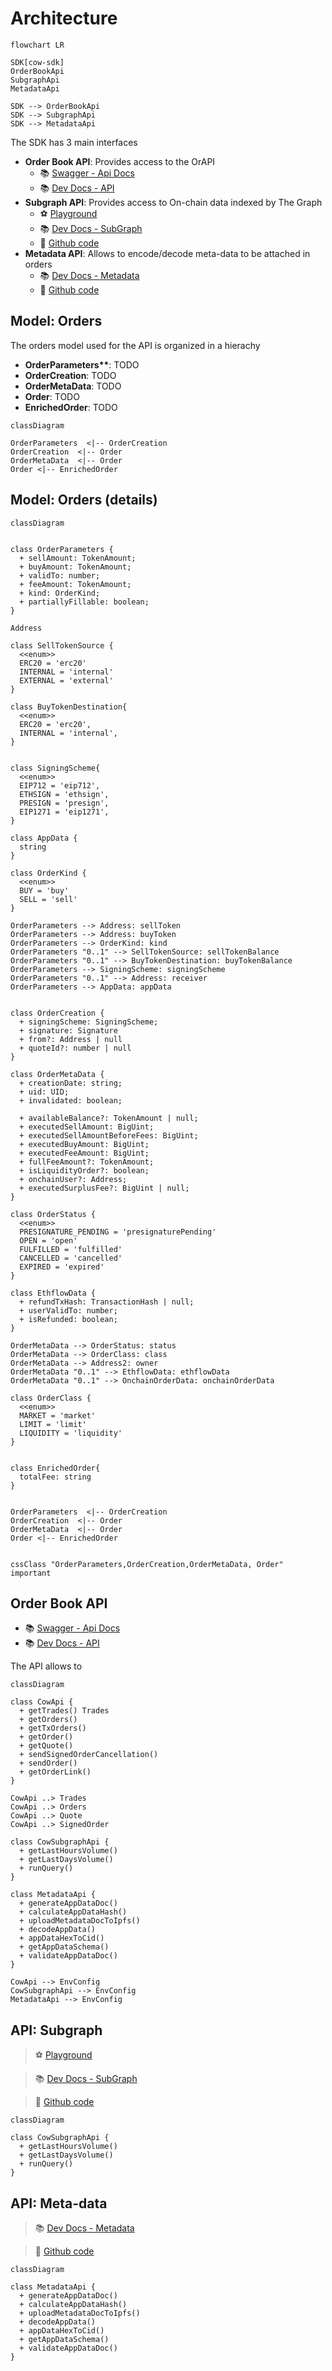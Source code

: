 # Architecture

```mermaid
flowchart LR

SDK[cow-sdk]
OrderBookApi
SubgraphApi
MetadataApi

SDK --> OrderBookApi
SDK --> SubgraphApi
SDK --> MetadataApi
```

The SDK has 3 main interfaces

- **Order Book API**: Provides access to the OrAPI
  - 📚 [Swagger - Api Docs](https://api.cow.fi/docs)
  - 📚 [Dev Docs - API](https://docs.cow.fi/cow-sdk/cow-api)
- **Subgraph API**: Provides access to On-chain data indexed by The Graph
  - ⚽️ [Playground](https://thegraph.com/hosted-service/subgraph/cowprotocol/cow)
  - 📚 [Dev Docs - SubGraph](https://docs.cow.fi/cow-sdk/querying-the-cow-subgraph)
  - 📄 [Github code](https://github.com/cowprotocol/subgraph)
- **Metadata API**: Allows to encode/decode meta-data to be attached in orders
  - 📚 [Dev Docs - Metadata](https://docs.cow.fi/cow-sdk/order-meta-data-appdata)
  - 📄 [Github code](https://github.com/cowprotocol/app-data)

## Model: Orders

The orders model used for the API is organized in a hierachy

- **OrderParameters\*\***: TODO
- **OrderCreation**: TODO
- **OrderMetaData**: TODO
- **Order**: TODO
- **EnrichedOrder**: TODO

```mermaid
classDiagram

OrderParameters  <|-- OrderCreation
OrderCreation  <|-- Order
OrderMetaData  <|-- Order
Order <|-- EnrichedOrder
```

## Model: Orders (details)

<style>
    .important {
        stroke-width: 3;
        stoke: #eeff82;
        fill: #eeff82
    }

     
     .important > rect {
        stroke-width: 3;
        stoke: #eeff82;
        fill: #eeff82
    }
</style>

```mermaid
classDiagram


class OrderParameters {
  + sellAmount: TokenAmount;
  + buyAmount: TokenAmount;
  + validTo: number;
  + feeAmount: TokenAmount;
  + kind: OrderKind;
  + partiallyFillable: boolean;
}

Address

class SellTokenSource {
  <<enum>>
  ERC20 = 'erc20'
  INTERNAL = 'internal'
  EXTERNAL = 'external'
}

class BuyTokenDestination{
  <<enum>>
  ERC20 = 'erc20',
  INTERNAL = 'internal',
}


class SigningScheme{
  <<enum>>
  EIP712 = 'eip712',
  ETHSIGN = 'ethsign',
  PRESIGN = 'presign',
  EIP1271 = 'eip1271',
}

class AppData {
  string
}

class OrderKind {
  <<enum>>
  BUY = 'buy'
  SELL = 'sell'
}

OrderParameters --> Address: sellToken
OrderParameters --> Address: buyToken
OrderParameters --> OrderKind: kind
OrderParameters "0..1" --> SellTokenSource: sellTokenBalance
OrderParameters "0..1" --> BuyTokenDestination: buyTokenBalance
OrderParameters --> SigningScheme: signingScheme
OrderParameters "0..1" --> Address: receiver
OrderParameters --> AppData: appData


class OrderCreation {
  + signingScheme: SigningScheme;
  + signature: Signature
  + from?: Address | null
  + quoteId?: number | null
}

class OrderMetaData {
  + creationDate: string;
  + uid: UID;
  + invalidated: boolean;

  + availableBalance?: TokenAmount | null;
  + executedSellAmount: BigUint;
  + executedSellAmountBeforeFees: BigUint;
  + executedBuyAmount: BigUint;
  + executedFeeAmount: BigUint;
  + fullFeeAmount?: TokenAmount;
  + isLiquidityOrder?: boolean;
  + onchainUser?: Address;
  + executedSurplusFee?: BigUint | null;
}

class OrderStatus {
  <<enum>>
  PRESIGNATURE_PENDING = 'presignaturePending'
  OPEN = 'open'
  FULFILLED = 'fulfilled'
  CANCELLED = 'cancelled'
  EXPIRED = 'expired'
}

class EthflowData {
  + refundTxHash: TransactionHash | null;
  + userValidTo: number;
  + isRefunded: boolean;
}

OrderMetaData --> OrderStatus: status
OrderMetaData --> OrderClass: class
OrderMetaData --> Address2: owner
OrderMetaData "0..1" --> EthflowData: ethflowData
OrderMetaData "0..1" --> OnchainOrderData: onchainOrderData

class OrderClass {
  <<enum>>
  MARKET = 'market'
  LIMIT = 'limit'
  LIQUIDITY = 'liquidity'
}


class EnrichedOrder{
  totalFee: string
}


OrderParameters  <|-- OrderCreation
OrderCreation  <|-- Order
OrderMetaData  <|-- Order
Order <|-- EnrichedOrder


cssClass "OrderParameters,OrderCreation,OrderMetaData, Order" important
```

## Order Book API

- 📚 [Swagger - Api Docs](https://api.cow.fi/docs)
- 📚 [Dev Docs - API](https://docs.cow.fi/cow-sdk/cow-api)

The API allows to

```mermaid
classDiagram

class CowApi {
  + getTrades() Trades
  + getOrders()
  + getTxOrders()
  + getOrder()
  + getQuote()
  + sendSignedOrderCancellation()
  + sendOrder()
  + getOrderLink()
}

CowApi ..> Trades
CowApi ..> Orders
CowApi ..> Quote
CowApi ..> SignedOrder

class CowSubgraphApi {
  + getLastHoursVolume()
  + getLastDaysVolume()
  + runQuery()
}

class MetadataApi {
  + generateAppDataDoc()
  + calculateAppDataHash()
  + uploadMetadataDocToIpfs()
  + decodeAppData()
  + appDataHexToCid()
  + getAppDataSchema()
  + validateAppDataDoc()
}

CowApi --> EnvConfig
CowSubgraphApi --> EnvConfig
MetadataApi --> EnvConfig
```

## API: Subgraph

> ⚽️ [Playground](https://thegraph.com/hosted-service/subgraph/cowprotocol/cow)

> 📚 [Dev Docs - SubGraph](https://docs.cow.fi/cow-sdk/querying-the-cow-subgraph)

> 📄 [Github code](https://github.com/cowprotocol/subgraph)

```mermaid
classDiagram

class CowSubgraphApi {
  + getLastHoursVolume()
  + getLastDaysVolume()
  + runQuery()
}
```

## API: Meta-data

> 📚 [Dev Docs - Metadata](https://docs.cow.fi/cow-sdk/order-meta-data-appdata)

> 📄 [Github code](https://github.com/cowprotocol/app-data)

```mermaid
classDiagram

class MetadataApi {
  + generateAppDataDoc()
  + calculateAppDataHash()
  + uploadMetadataDocToIpfs()
  + decodeAppData()
  + appDataHexToCid()
  + getAppDataSchema()
  + validateAppDataDoc()
}
```
